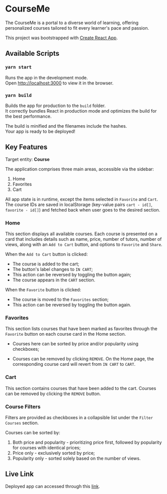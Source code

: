 # CourseMe

The CourseMe is a portal to a diverse world of learning, offering personalized courses tailored to fit every learner's pace and passion.

This project was bootstrapped with [Create React App](https://github.com/facebook/create-react-app).

## Available Scripts

### `yarn start`

Runs the app in the development mode.\
Open [http://localhost:3000](http://localhost:3000) to view it in the browser.

### `yarn build`

Builds the app for production to the `build` folder.\
It correctly bundles React in production mode and optimizes the build for the best performance.

The build is minified and the filenames include the hashes.\
Your app is ready to be deployed!

## Key Features

Target entity: **Course**

The application comprises three main areas, accessible via the sidebar:

1. Home
2. Favorites
3. Cart

All app state is in runtime, except the items selected in `Favorite` and `Cart`. The course IDs are saved in localStorage (key-value pairs `cart - id[]`, `favorite - id[]`) and fetched back when user goes to the desired section.

### Home

This section displays all available courses. Each course is presented on a card that includes details such as name, price, number of tutors, number of views, along with an `Add to Cart` button, and options to `Favorite` and `Share`.

When the `Add to Cart` button is clicked:

- The course is added to the cart;
- The button's label changes to `IN CART`;
- This action can be reversed by toggling the button again;
- The course appears in the `CART` section.

When the `Favorite` button is clicked:

- The course is moved to the `Favorites` section;
- This action can be reversed by toggling the button again.

### Favorites

This section lists courses that have been marked as favorites through the `Favorite` button on each course card in the Home section.

- Courses here can be sorted by price and/or popularity using checkboxes;

- Courses can be removed by clicking `REMOVE`. On the Home page, the corresponding course card will revert from `IN CART` to `CART`.

### Cart

This section contains courses that have been added to the cart. Courses can be removed by clicking the `REMOVE` button.

### Course Filters

Filters are provided as checkboxes in a collapsible list under the `Filter Courses` section.

Courses can be sorted by:

1. Both price and popularity - prioritizing price first, followed by popularity for courses with identical prices;
2. Price only - exclusively sorted by price;
3. Popularity only - sorted solely based on the number of views.

## Live Link

Deployed app can accessed through this [link](https://tum-web-lab6.vercel.app/).
